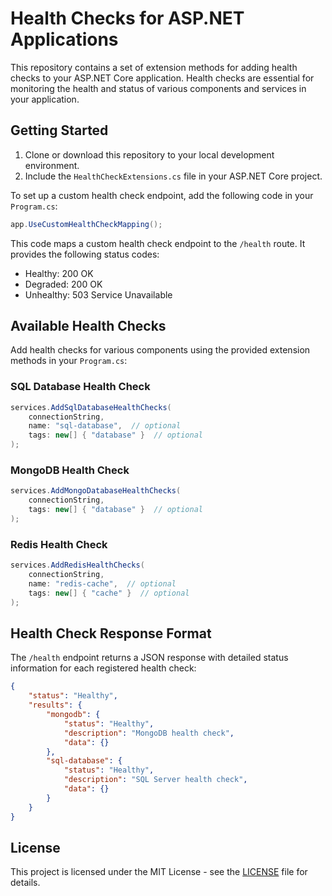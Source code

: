# Health Checks for ASP.NET Applications

This repository contains a set of extension methods for adding health checks to your ASP.NET Core application. Health checks are essential for monitoring the health and status of various components and services in your application.

## Getting Started

1. Clone or download this repository to your local development environment.
2. Include the `HealthCheckExtensions.cs` file in your ASP.NET Core project.

To set up a custom health check endpoint, add the following code in your `Program.cs`:

```csharp
app.UseCustomHealthCheckMapping();
```

This code maps a custom health check endpoint to the `/health` route. It provides the following status codes:

- Healthy: 200 OK
- Degraded: 200 OK
- Unhealthy: 503 Service Unavailable

## Available Health Checks

Add health checks for various components using the provided extension methods in your `Program.cs`:

### SQL Database Health Check

```csharp
services.AddSqlDatabaseHealthChecks(
    connectionString,
    name: "sql-database",  // optional
    tags: new[] { "database" }  // optional
);
```

### MongoDB Health Check

```csharp
services.AddMongoDatabaseHealthChecks(
    connectionString,
    tags: new[] { "database" }  // optional
);
```

### Redis Health Check

```csharp
services.AddRedisHealthChecks(
    connectionString,
    name: "redis-cache",  // optional
    tags: new[] { "cache" }  // optional
);
```

## Health Check Response Format

The `/health` endpoint returns a JSON response with detailed status information for each registered health check:

```json
{
    "status": "Healthy",
    "results": {
        "mongodb": {
            "status": "Healthy",
            "description": "MongoDB health check",
            "data": {}
        },
        "sql-database": {
            "status": "Healthy",
            "description": "SQL Server health check",
            "data": {}
        }
    }
}
```

## License

This project is licensed under the MIT License - see the [LICENSE](LICENSE) file for details.
